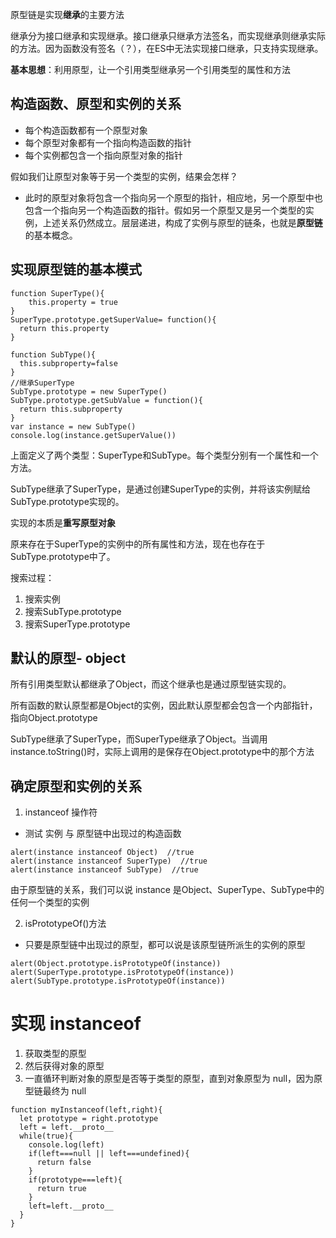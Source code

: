 原型链是实现**继承**的主要方法

继承分为接口继承和实现继承。接口继承只继承方法签名，而实现继承则继承实际的方法。因为函数没有签名（？），在ES中无法实现接口继承，只支持实现继承。

**基本思想**：利用原型，让一个引用类型继承另一个引用类型的属性和方法

## 构造函数、原型和实例的关系
- 每个构造函数都有一个原型对象
- 每个原型对象都有一个指向构造函数的指针
- 每个实例都包含一个指向原型对象的指针

假如我们让原型对象等于另一个类型的实例，结果会怎样？
- 此时的原型对象将包含一个指向另一个原型的指针，相应地，另一个原型中也包含一个指向另一个构造函数的指针。假如另一个原型又是另一个类型的实例，上述关系仍然成立。层层递进，构成了实例与原型的链条，也就是**原型链**的基本概念。

## 实现原型链的基本模式
```
function SuperType(){
    this.property = true
}
SuperType.prototype.getSuperValue= function(){
  return this.property
}

function SubType(){
  this.subproperty=false
}
//继承SuperType
SubType.prototype = new SuperType()
SubType.prototype.getSubValue = function(){
  return this.subproperty
}
var instance = new SubType()
console.log(instance.getSuperValue())
```
上面定义了两个类型：SuperType和SubType。每个类型分别有一个属性和一个方法。

SubType继承了SuperType，是通过创建SuperType的实例，并将该实例赋给SubType.prototype实现的。

实现的本质是**重写原型对象**

原来存在于SuperType的实例中的所有属性和方法，现在也存在于SubType.prototype中了。

搜索过程：
1. 搜索实例
2. 搜索SubType.prototype
3. 搜索SuperType.prototype

## 默认的原型- object
所有引用类型默认都继承了Object，而这个继承也是通过原型链实现的。

所有函数的默认原型都是Object的实例，因此默认原型都会包含一个内部指针，指向Object.prototype

SubType继承了SuperType，而SuperType继承了Object。当调用instance.toString()时，实际上调用的是保存在Object.prototype中的那个方法

## 确定原型和实例的关系
1. instanceof 操作符
- 测试 实例 与 原型链中出现过的构造函数
```
alert(instance instanceof Object)  //true
alert(instance instanceof SuperType)  //true
alert(instance instanceof SubType)  //true
```
由于原型链的关系，我们可以说 instance 是Object、SuperType、SubType中的任何一个类型的实例

2. isPrototypeOf()方法
- 只要是原型链中出现过的原型，都可以说是该原型链所派生的实例的原型
```
alert(Object.prototype.isPrototypeOf(instance))
alert(SuperType.prototype.isPrototypeOf(instance))
alert(SubType.prototype.isPrototypeOf(instance))
```

# 实现 instanceof
1. 获取类型的原型
2. 然后获得对象的原型
3. 一直循环判断对象的原型是否等于类型的原型，直到对象原型为 null，因为原型链最终为 null
```
function myInstanceof(left,right){
  let prototype = right.prototype
  left = left.__proto__
  while(true){
    console.log(left)
    if(left===null || left===undefined){
      return false
    }
    if(prototype===left){
      return true
    }
    left=left.__proto__
  }
}
```


